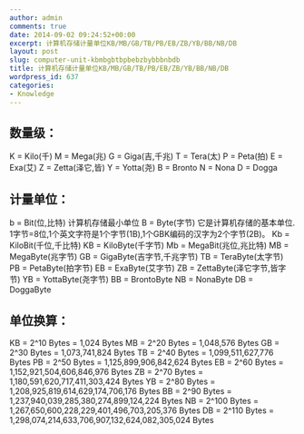 ```yaml
---
author: admin
comments: true
date: 2014-09-02 09:24:52+00:00
excerpt: 计算机存储计量单位KB/MB/GB/TB/PB/EB/ZB/YB/BB/NB/DB
layout: post
slug: computer-unit-kbmbgbtbpbebzbybbbnbdb
title: 计算机存储计量单位KB/MB/GB/TB/PB/EB/ZB/YB/BB/NB/DB
wordpress_id: 637
categories:
- Knowledge
---
```


数量级：
--------------------
K  = Kilo(千)
M  = Mega(兆)
G  = Giga(吉,千兆)
T  = Tera(太)
P  = Peta(拍)
E  = Exa(艾)
Z  = Zetta(泽它,皆)
Y  = Yotta(尧)
B  = Bronto
N  = Nona
D  = Dogga

计量单位：
--------------------
b  = Bit(位,比特) 计算机存储最小单位
B  = Byte(字节) 它是计算机存储的基本单位. 1字节=8位,1个英文字符是1个字节(1B),1个GBK编码的汉字为2个字节(2B)。
Kb = KiloBit(千位,千比特)
KB = KiloByte(千字节)
Mb = MegaBit(兆位,兆比特)
MB = MegaByte(兆字节)
GB = GigaByte(吉字节,千兆字节)
TB = TeraByte(太字节)
PB = PetaByte(拍字节)
EB = ExaByte(艾字节)
ZB = ZettaByte(泽它字节,皆字节)
YB = YottaByte(尧字节)
BB = BrontoByte
NB = NonaByte
DB = DoggaByte

单位换算：
--------------------
KB = 2^10 Bytes  = 1,024 Bytes
MB = 2^20 Bytes  = 1,048,576 Bytes
GB = 2^30 Bytes  = 1,073,741,824 Bytes
TB = 2^40 Bytes  = 1,099,511,627,776 Bytes
PB = 2^50 Bytes  = 1,125,899,906,842,624 Bytes
EB = 2^60 Bytes  = 1,152,921,504,606,846,976 Bytes
ZB = 2^70 Bytes  = 1,180,591,620,717,411,303,424 Bytes
YB = 2^80 Bytes  = 1,208,925,819,614,629,174,706,176 Bytes
BB = 2^90 Bytes  = 1,237,940,039,285,380,274,899,124,224 Bytes
NB = 2^100 Bytes = 1,267,650,600,228,229,401,496,703,205,376 Bytes
DB = 2^110 Bytes = 1,298,074,214,633,706,907,132,624,082,305,024 Bytes
